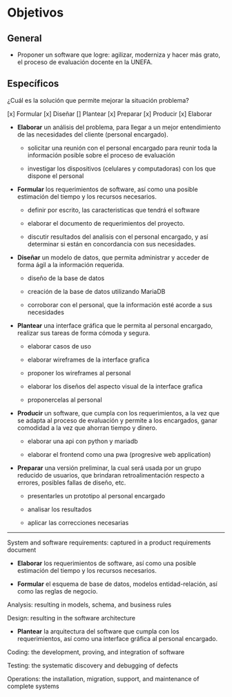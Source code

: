 # Objetivos

## General
  + Proponer un software que logre: agilizar, moderniza y hacer más grato, el proceso de evaluación docente en la UNEFA.

## Específicos
  ¿Cuál es la solución que permite mejorar la situación problema?

  [x] Formular
  [x] Diseñar
  [] Plantear
  [x] Preparar
  [x] Producir
  [x] Elaborar 

  + **Elaborar** un análisis del problema, para llegar a un mejor entendimiento de las necesidades del cliente (personal encargado).

    - solicitar una reunión con el personal encargado para reunir toda la información posible sobre el proceso de evaluación

    - investigar los dispositivos (celulares y computadoras) con los que dispone el personal


  + **Formular** los requerimientos de software, así como una posible estimación del tiempo y los recursos necesarios.

    - definir por escrito, las caracteristicas que tendrá el software

    - elaborar el documento de requerimientos del proyecto. 

    - discutir resultados del analisis con el personal encargado, y así determinar si están en concordancia con sus necesidades.

  + **Diseñar** un modelo de datos, que permita administrar y acceder de forma ágil a la información requerida.

    - diseño de la base de datos

    - creación de la base de datos utilizando MariaDB

    - corroborar con el personal, que la información esté acorde a sus necesidades

  + **Plantear** una interface gráfica que le permita al personal encargado, realizar sus tareas de forma cómoda y segura.

    - elaborar casos de uso

    - elaborar wireframes de la interface grafica

    - proponer los wireframes al personal

    - elaborar los diseños del aspecto visual de la interface grafica

    - proponercelas al personal

  + **Producir** un software, que cumpla con los requerimientos, a la vez que se adapta al proceso de evaluación y permite a los encargados, ganar comodidad a la vez que ahorran tiempo y dinero.

    - elaborar una api con python y mariadb

    - elaborar el frontend como una pwa (progresive web application)

  + **Preparar** una versión preliminar, la cual será usada por un grupo reducido de usuarios, que brindaran retroalimentación respecto a errores, posibles fallas de diseño, etc.

    - presentarles un prototipo al personal encargado

    - analisar los resultados

    - aplicar las correcciones necesarias
------------------------------------------------

System and software requirements: captured in a product requirements document

+ **Elaborar** los requerimientos de software, así como una posible estimación del tiempo y los recursos necesarios.

+ **Formular** el esquema de base de datos, modelos entidad-relación, así como las reglas de negocio.

Analysis: resulting in models, schema, and business rules

Design: resulting in the software architecture

+ **Plantear** la arquitectura del software que cumpla con los requerimientos, así como una interface gráfica al personal encargado.

Coding: the development, proving, and integration of software

Testing: the systematic discovery and debugging of defects

Operations: the installation, migration, support, and maintenance of complete systems